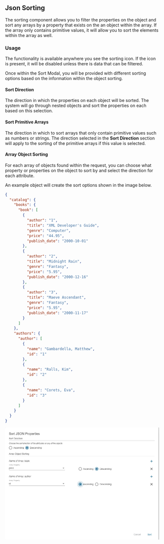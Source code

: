 ## Json Sorting
The sorting component allows you to filter the properties on the object and sort any arrays by a property that
exists on the an object within the array. If the array only contains primitive values, it will allow you to
sort the elements within the array as well. 

### Usage
 
The functionality is available anywhere you see the sorting icon. If the icon is present, it will be disabled
unless there is data that can be filtered.

Once within the Sort Modal, you will be provided with different sorting options based on the information
within the object sorting. 

#### Sort Direction
The direction in which the properties on each object will be sorted. The system will go through nested
objects and sort the properties on each based on this selection. 

#### Sort Primitive Arrays
The direction in which to sort arrays that only contain primitive values such as numbers or strings. The
direction selected in the __Sort Direction__ section will apply to the sorting of the primitive arrays
if this value is selected.

#### Array Object Sorting
For each array of objects found within the request, you can choose what property or properties on the 
object to sort by and select the direction for each attribute. 

An example object will create the sort options shown in the image below. 

```json
{
  "catalog": {
    "books": {
      "book": [
        {
          "author": "1",
          "title": "XML Developer's Guide",
          "genre": "Computer",
          "price": "44.95",
          "publish_date": "2000-10-01"
        },
        {
          "author": "2",
          "title": "Midnight Rain",
          "genre": "Fantasy",
          "price": "5.95",
          "publish_date": "2000-12-16"
        },
        {
          "author": "3",
          "title": "Maeve Ascendant",
          "genre": "Fantasy",
          "price": "5.95",
          "publish_date": "2000-11-17"
        }
      ]
    },
    "authors": {
      "author": [
        {
          "name": "Gambardella, Matthew",
          "id": "1"
        },
        {
          "name": "Ralls, Kim",
          "id": "2"
        },
        {
          "name": "Corets, Eva",
          "id": "3"
        }
      ]
    }
  }
}
```

<img alt="JSON Sort Modal" src="../images/json_complex_array_sort.jpg?raw=true" />
